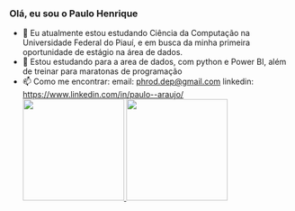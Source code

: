 ### Olá, eu sou o Paulo Henrique


- 🔭 Eu atualmente estou estudando Ciência da Computação na Universidade Federal do Piauí, e em busca da minha primeira oportunidade de estágio na área de dados.
- 🌱 Estou estudando para a area de dados, com python e Power BI, além de treinar para maratonas de programação
- 📫 Como me encontrar: email: phrod.dep@gmail.com linkedin: https://www.linkedin.com/in/paulo--araujo/
  <div>
  <a href="https://github.com/emerymoriconi">
  <img height="180cm" src="https://github-readme-stats.vercel.app/api?username=PauloHenriqueRod&show_icons=true&bg_color=831d1c"/>
  <img height="180cm" src="https://github-readme-stats.vercel.app/api/top-langs/?username=PauloHenriqueRod&layout=compact&langs_count=8&bg_color=831d1c"/>
</div>

